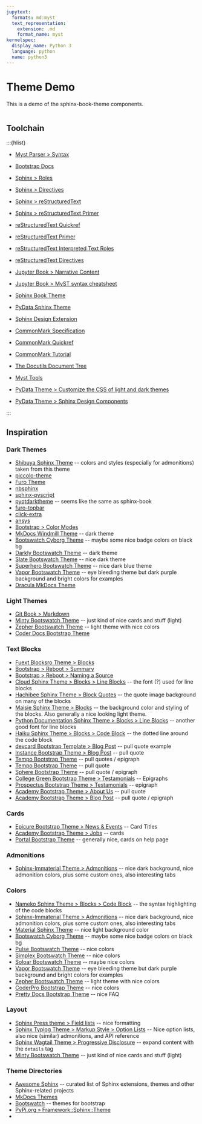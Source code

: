 ```yaml
---
jupytext:
  formats: md:myst
  text_representation:
    extension: .md
    format_name: myst
kernelspec:
  display_name: Python 3
  language: python
  name: python3
---
```

Theme Demo
==========

This is a demo of the sphinx-book-theme components.

```{tableofcontents}
```

Toolchain
---------

:::{hlist}

* [Myst Parser > Syntax](https://myst-parser.readthedocs.io/en/latest/syntax/typography.html)

* [Bootstrap Docs](https://getbootstrap.com/docs/5.0/content/typography)

* [Sphinx > Roles](https://www.sphinx-doc.org/en/master/usage/restructuredtext/roles.html)
* [Sphinx > Directives](https://www.sphinx-doc.org/en/master/usage/restructuredtext/directives.html)
* [Sphinx > reStructuredText](https://www.sphinx-doc.org/en/master/usage/restructuredtext/index.html)
* [Sphinx > reStructuredText Primer](https://www.sphinx-doc.org/en/master/usage/restructuredtext/basics.html)

* [reStructuredText Quickref](https://docutils.sourceforge.io/docs/user/rst/quickref.html)
* [reStructuredText Primer](https://docutils.sourceforge.io/docs/user/rst/quickstart.html)
* [reStructuredText Interpreted Text Roles](https://docutils.sourceforge.io/docs/ref/rst/roles.html)
* [reStructuredText Directives](https://docutils.sourceforge.io/docs/ref/rst/directives.html)

* [Jupyter Book > Narrative Content](https://jupyterbook.org/en/stable/content/content-blocks.html)
* [Jupyter Book > MyST syntax cheatsheet](https://jupyterbook.org/en/stable/reference/cheatsheet.html)

* [Sphinx Book Theme](https://sphinx-book-theme.readthedocs.io/en/stable/content/content-blocks.html)
* [PyData Sphinx Theme](https://pydata-sphinx-theme.readthedocs.io/en/latest/)
* [Sphinx Design Extension](https://sphinx-design.readthedocs.io/en/latest/index.html)
* [CommonMark Specification](https://spec.commonmark.org/current/)
* [CommonMark Quickref](https://commonmark.org/help/)
* [CommonMark Tutorial](https://commonmark.org/help/tutorial/)
* [The Docutils Document Tree](https://docutils.sourceforge.io/docs/ref/doctree.html)
* [Myst Tools](https://myst-tools.org/docs/mystjs/typography)
* [PyData Theme > Customize the CSS of light and dark themes](https://pydata-sphinx-theme.readthedocs.io/en/latest/user_guide/light-dark.html)
* [PyData Theme > Sphinx Design Components](https://pydata-sphinx-theme.readthedocs.io/en/latest/user_guide/web-components.html)

:::

Inspiration
-----------

### Dark Themes

* [Shibuya Sphinx Theme](https://shibuya.lepture.com/) -- colors and styles (especially for admonitions) taken from this theme
* [piccolo-theme](https://piccolo-theme.readthedocs.io/en/latest/demo.html)
* [Furo Theme](https://pradyunsg.me/furo/customisation/colors/)
* [nbsphinx](https://nbsphinx.readthedocs.io/en/furo-theme/index.html)
* [sphinx-pyscript](https://sphinx-pyscript.readthedocs.io/en/latest/example_md.html)
* [pyqtdarktheme](https://pyqtdarktheme.readthedocs.io/en/stable/reference/theme_color.html) -- seems like the same as sphinx-book
* [furo-topbar](https://furo-topbar.readthedocs.io/en/latest/)
* [click-extra](https://kdeldycke.github.io/click-extra/)
* [ansys](https://sphinxdocs.ansys.com/version/stable/examples/sphinx-design.html#sphinx-design)
* [Bootstrap > Color Modes](https://getbootstrap.com/docs/5.3/customize/color-modes/)
* [MkDocs Windmill Theme](https://noraj.github.io/mkdocs-windmill-dark/#) -- dark theme
* [Bootswatch Cyborg Theme](https://bootswatch.com/cyborg/) -- maybe some nice badge colors on black bg
* [Darkly Bootswatch Theme](https://bootswatch.com/darkly/) -- dark theme
* [Slate Bootswatch Theme](https://bootswatch.com/slate/) -- nice dark theme
* [Superhero Bootswatch Theme](https://bootswatch.com/superhero/) -- nice dark blue theme
* [Vapor Bootswatch Theme](https://bootswatch.com/vapor/) -- eye bleeding theme but dark purple background and bright colors for examples
* [Dracula MkDocs Theme](https://dracula.github.io/mkdocs/)

### Light Themes

* [Git Book > Markdown](https://docs.gitbook.com/content-creation/editor/markdown)
* [Minty Bootswatch Theme](https://bootswatch.com/minty/) -- just kind of nice cards and stuff (light)
* [Zepher Bootswatch Theme](https://bootswatch.com/zephyr/) -- light theme with nice colors
* [Coder Docs Bootstrap Theme](https://themes.3rdwavemedia.com/demo/bs5/prettydocs/faqs.html)

### Text Blocks

* [Fuext Blocksro Theme > Blocks](https://pradyunsg.me/furo/kitchen-sink/blocks/)
* [Bootstrap > Reboot > Summary](https://getbootstrap.com/docs/5.0/content/reboot/#summary)
* [Bootstrap > Reboot > Naming a Source](https://getbootstrap.com/docs/5.0/content/typography/#naming-a-source)
* [Cloud Sphinx Theme > Blocks > Line Blocks](https://sphinx-themes.org/sample-sites/cloud-sptheme/kitchen-sink/blocks/#line-blocks) -- the font (?) used for line blocks
* [Hachibee Sphinx Theme > Block Quotes](https://sphinx-themes.org/sample-sites/hachibee-sphinx-theme/kitchen-sink/blocks/) -- the quote image background on many of the blocks
* [Maisie Sphinx Theme > Blocks](https://sphinx-themes.org/sample-sites/maisie-sphinx-theme/kitchen-sink/blocks/) -- the background color and styling of the blocks. Also generally a nice looking light theme.
* [Python Documentation Sphinx Theme > Blocks > Line Blocks](https://sphinx-themes.org/sample-sites/python-docs-theme/kitchen-sink/blocks/#line-blocks) -- another good font for line blocks
* [Haiku Sphinx Theme > Blocks > Code Block](https://sphinx-themes.org/sample-sites/default-haiku/kitchen-sink/blocks/#code-block) -- the dotted line around the code block
* [devcard Bootstrap Template > Blog Post](https://themes.3rdwavemedia.com/devcard/bs5/2.0/blog-post.html) -- pull quote example
* [Instance Bootstrap Theme > Blog Post](https://themes.3rdwavemedia.com/instance/bs5/2.0/blog-post.html) -- pull quote
* [Tempo Bootstrap Theme](https://themes.3rdwavemedia.com/tempo/bs5/2.1/) -- pull quotes / epigraph
* [Tempo Bootstrap Theme](https://themes.3rdwavemedia.com/tempo/bs5/2.1/blog-single.html) -- pull quote
* [Sphere Bootstrap Theme](https://themes.3rdwavemedia.com/sphere/bs5/) -- pull quote / epigraph
* [College Green Bootstrap Theme > Testamonials](https://themes.3rdwavemedia.com/college-green/bs4/#) -- Epigraphs
* [Prospectus Bootstrap Theme > Testamonials](https://themes.3rdwavemedia.com/prospect/bs5/) -- epigraph
* [Academy Bootstrap Theme > About Us](https://themes.3rdwavemedia.com/academy/bs5/about.html) -- pull quote
* [Academy Bootstrap Theme > Blog Post](https://themes.3rdwavemedia.com/academy/bs5/blog-single.html) -- pull quote / epigraph

### Cards

* [Epicure Bootstrap Theme > News & Events](https://themes.3rdwavemedia.com/epicure/bs5/) -- Card Titles
* [Academy Bootstrap Theme > Jobs](https://themes.3rdwavemedia.com/academy/bs5/jobs.html) -- cards
* [Portal Bootstrap Theme](https://themes.3rdwavemedia.com/demo/portal/) -- generally nice, cards on help page

### Admonitions

* [Sphinx-Immaterial Theme > Admonitions](https://jbms.github.io/sphinx-immaterial/admonitions.html#admonition-directive) -- nice dark background, nice admonition colors, plus some custom ones, also interesting tabs

### Colors

* [Nameko Sphinx Theme > Blocks > Code Block](https://sphinx-themes.org/sample-sites/sphinx-nameko-theme/kitchen-sink/blocks/#code-block) -- the syntax highlighting of the code blocks
* [Sphinx-Immaterial Theme > Admonitions](https://jbms.github.io/sphinx-immaterial/admonitions.html#admonition-directive) -- nice dark background, nice admonition colors, plus some custom ones, also interesting tabs
* [Material Sphinx Theme](https://bashtage.github.io/sphinx-material/specimen.html) -- nice light background color
* [Bootswatch Cyborg Theme](https://bootswatch.com/cyborg/) -- maybe some nice badge colors on black bg
* [Pulse Bootswatch Theme](https://bootswatch.com/pulse/) -- nice colors
* [Simplex Bootswatch Theme](https://bootswatch.com/simplex/) -- nice colors
* [Soloar Bootswatch Theme](https://bootswatch.com/solar/) -- maybe nice colors
* [Vapor Bootswatch Theme](https://bootswatch.com/vapor/) -- eye bleeding theme but dark purple background and bright colors for examples
* [Zepher Bootswatch Theme](https://bootswatch.com/zephyr/) -- light theme with nice colors
* [CoderPro Bootstrap Theme](https://themes.3rdwavemedia.com/coderpro/bs5/2.0/docs-page.html#section-8) -- nice colors
* [Pretty Docs Bootstrap Theme](https://themes.3rdwavemedia.com/demo/bs5/prettydocs/faqs.html) -- nice FAQ

### Layout

* [Sphinx Press theme > Field lists](https://schettino72.github.io/sphinx_press_site/theme-demo/basic.html#field-lists) -- nice formatting
* [Sphinx Typlog Theme > Markup Style > Option Lists](https://sphinx-typlog-theme.readthedocs.io/en/latest/markup.html#options-lists) -- Nice option lists, also nice (similar) admonitions, and API reference
* [Sphinx Wagtail Theme > Progressive Disclosure](https://sphinx-wagtail-theme.readthedocs.io/en/latest/examples/progressive-disclosure.html) -- expand content with the `details` tag
* [Minty Bootswatch Theme](https://bootswatch.com/minty/) -- just kind of nice cards and stuff (light)

### Theme Directories

* [Awesome Sphinx](https://awesomesphinx.useblocks.com/) -- curated list of Sphinx extensions, themes and other Sphinx-related projects
* [MkDocs Themes](https://github.com/mkdocs/mkdocs/wiki/MkDocs-Themes)
* [Bootswatch](https://bootswatch.com/) -- themes for bootstrap
* [PyPi.org » Framework::Sphinx::Theme](https://pypi.org/search/?c=Framework+%3A%3A+Sphinx+%3A%3A+Theme)
*
